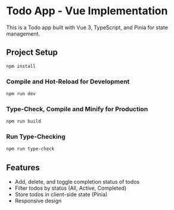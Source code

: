 # Todo App - Vue Implementation

This is a Todo app built with Vue 3, TypeScript, and Pinia for state management.

## Project Setup

```bash
npm install
```

### Compile and Hot-Reload for Development

```bash
npm run dev
```

### Type-Check, Compile and Minify for Production

```bash
npm run build
```

### Run Type-Checking

```bash
npm run type-check
```

## Features

- Add, delete, and toggle completion status of todos
- Filter todos by status (All, Active, Completed)
- Store todos in client-side state (Pinia)
- Responsive design 
